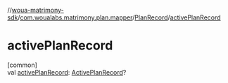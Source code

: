//[woua-matrimony-sdk](../../../index.md)/[com.woualabs.matrimony.plan.mapper](../index.md)/[PlanRecord](index.md)/[activePlanRecord](active-plan-record.md)

# activePlanRecord

[common]\
val [activePlanRecord](active-plan-record.md): [ActivePlanRecord](../-active-plan-record/index.md)?
